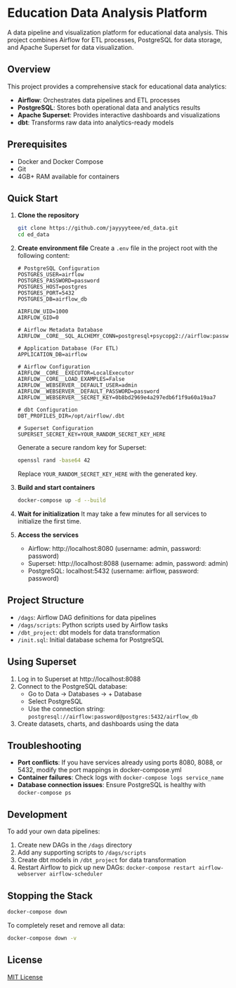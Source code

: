 # Education Data Analysis Platform

A data pipeline and visualization platform for educational data analysis. This project combines Airflow for ETL processes, PostgreSQL for data storage, and Apache Superset for data visualization.

## Overview

This project provides a comprehensive stack for educational data analytics:

- **Airflow**: Orchestrates data pipelines and ETL processes
- **PostgreSQL**: Stores both operational data and analytics results
- **Apache Superset**: Provides interactive dashboards and visualizations
- **dbt**: Transforms raw data into analytics-ready models

## Prerequisites

- Docker and Docker Compose
- Git
- 4GB+ RAM available for containers

## Quick Start

1. **Clone the repository**
   ```bash
   git clone https://github.com/jayyyyteee/ed_data.git
   cd ed_data
   ```

2. **Create environment file**
   Create a `.env` file in the project root with the following content:
   ```
   # PostgreSQL Configuration
   POSTGRES_USER=airflow
   POSTGRES_PASSWORD=password
   POSTGRES_HOST=postgres
   POSTGRES_PORT=5432
   POSTGRES_DB=airflow_db

   AIRFLOW_UID=1000
   AIRFLOW_GID=0

   # Airflow Metadata Database
   AIRFLOW__CORE__SQL_ALCHEMY_CONN=postgresql+psycopg2://airflow:password@postgres:5432/airflow_db

   # Application Database (For ETL)
   APPLICATION_DB=airflow

   # Airflow Configuration
   AIRFLOW__CORE__EXECUTOR=LocalExecutor
   AIRFLOW__CORE__LOAD_EXAMPLES=False
   AIRFLOW__WEBSERVER__DEFAULT_USER=admin
   AIRFLOW__WEBSERVER__DEFAULT_PASSWORD=password
   AIRFLOW__WEBSERVER__SECRET_KEY=0b8bd2969e4a297edb6f1f9a60a19aa7

   # dbt Configuration
   DBT_PROFILES_DIR=/opt/airflow/.dbt

   # Superset Configuration
   SUPERSET_SECRET_KEY=YOUR_RANDOM_SECRET_KEY_HERE
   ```
   
   Generate a secure random key for Superset:
   ```bash
   openssl rand -base64 42
   ```
   Replace `YOUR_RANDOM_SECRET_KEY_HERE` with the generated key.

3. **Build and start containers**
   ```bash
   docker-compose up -d --build
   ```

4. **Wait for initialization**
   It may take a few minutes for all services to initialize the first time.

5. **Access the services**
   - Airflow: http://localhost:8080 (username: admin, password: password)
   - Superset: http://localhost:8088 (username: admin, password: admin)
   - PostgreSQL: localhost:5432 (username: airflow, password: password)

## Project Structure

- `/dags`: Airflow DAG definitions for data pipelines
- `/dags/scripts`: Python scripts used by Airflow tasks
- `/dbt_project`: dbt models for data transformation
- `/init.sql`: Initial database schema for PostgreSQL

## Using Superset

1. Log in to Superset at http://localhost:8088
2. Connect to the PostgreSQL database:
   - Go to Data → Databases → + Database
   - Select PostgreSQL
   - Use the connection string: `postgresql://airflow:password@postgres:5432/airflow_db`
3. Create datasets, charts, and dashboards using the data

## Troubleshooting

- **Port conflicts**: If you have services already using ports 8080, 8088, or 5432, modify the port mappings in docker-compose.yml
- **Container failures**: Check logs with `docker-compose logs service_name`
- **Database connection issues**: Ensure PostgreSQL is healthy with `docker-compose ps`

## Development

To add your own data pipelines:
1. Create new DAGs in the `/dags` directory
2. Add any supporting scripts to `/dags/scripts`
3. Create dbt models in `/dbt_project` for data transformation
4. Restart Airflow to pick up new DAGs: `docker-compose restart airflow-webserver airflow-scheduler`

## Stopping the Stack

```bash
docker-compose down
```

To completely reset and remove all data:
```bash
docker-compose down -v
```

## License

[MIT License](LICENSE)
